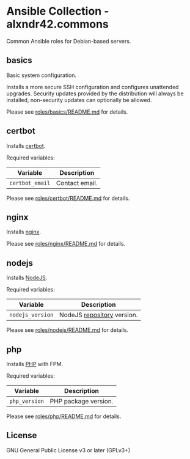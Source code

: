 # Ansible Collection - alxndr42.commons

Common Ansible roles for Debian-based servers.

## basics

Basic system configuration.

Installs a more secure SSH configuration and configures unattended upgrades.
Security updates provided by the distribution will always be installed,
non-security updates can optionally be allowed.

Please see [roles/basics/README.md](roles/basics/README.md) for details.

## certbot

Installs [certbot](https://eff-certbot.readthedocs.io/).

Required variables:

| Variable | Description |
| --- | --- |
| `certbot_email` | Contact email. |

Please see [roles/certbot/README.md](roles/certbot/README.md) for details.

## nginx

Installs [nginx](https://nginx.org/docs/).

Please see [roles/nginx/README.md](roles/nginx/README.md) for details.

## nodejs

Installs [NodeJS](https://nodejs.org/).

Required variables:

| Variable | Description |
| --- | --- |
| `nodejs_version` | NodeJS [repository](https://github.com/nodesource/distributions#installation-instructions) version. |

Please see [roles/nodejs/README.md](roles/nodejs/README.md) for details.

## php

Installs [PHP](https://www.php.net/) with FPM.

Required variables:

| Variable | Description |
| --- | --- |
| `php_version` | PHP package version. |

Please see [roles/php/README.md](roles/php/README.md) for details.

## License

GNU General Public License v3 or later (GPLv3+)
